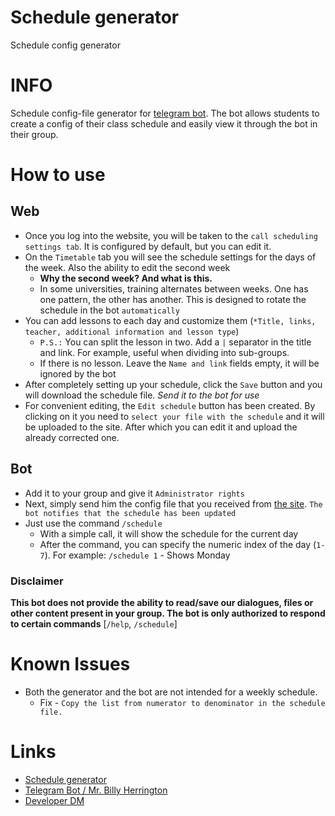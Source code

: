 # Schedule generator
Schedule config generator


# INFO
Schedule config-file generator for [telegram bot](https://t.me/billyknt113_bot).
The bot allows students to create a config of their class schedule and easily view it through the bot in their group.

# How to use
## Web
* Once you log into the website, you will be taken to the `call scheduling settings tab`. It is configured by default, but you can edit it.
* On the `Timetable` tab you will see the schedule settings for the days of the week. Also the ability to edit the second week
     - __Why the second week? And what is this.__
     - In some universities, training alternates between weeks. One has one pattern, the other has another. This is designed to rotate the schedule in the bot `automatically`
* You can add lessons to each day and customize them (`*Title, links, teacher, additional information and lesson type`)
    - `P.S.:` You can split the lesson in two. Add a `|` separator in the title and link. For example, useful when dividing into sub-groups.
    - If there is no lesson. Leave the `Name and link` fields empty, it will be ignored by the bot
* After completely setting up your schedule, click the `Save` button and you will download the schedule file. *Send it to the bot for use*
* For convenient editing, the `Edit schedule` button has been created. By clicking on it you need to `select your file with the schedule` and it will be uploaded to the site. After which you can edit it and upload the already corrected one.

## Bot
* Add it to your group and give it `Administrator rights`
* Next, simply send him the config file that you received from [the site](https://github.com/drhspfn/sgenerator). `The bot notifies that the schedule has been updated`
* Just use the command `/schedule`
   - With a simple call, it will show the schedule for the current day
   - After the command, you can specify the numeric index of the day (`1-7`). For example: `/schedule 1` - Shows Monday
  
### Disclaimer
__This bot does not provide the ability to read/save our dialogues, files or other content present in your group. The bot is only authorized to respond to certain commands__ [`/help`, `/schedule`]


# Known Issues
* Both the generator and the bot are not intended for a weekly schedule.
     -  Fix - `Copy the list from numerator to denominator in the schedule file.`


# Links
* [Schedule generator](https://github.com/drhspfn/sgenerator)
* [Telegram Bot / Mr. Billy Herrington](https://t.me/billyknt113_bot)
* [Developer DM](https://t.me/drhspfn)
